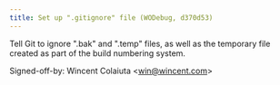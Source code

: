 ```yaml
---
title: Set up ".gitignore" file (WODebug, d370d53)
---
```


Tell Git to ignore ".bak" and ".temp" files, as well as the temporary file created as part of the build numbering system.

Signed-off-by: Wincent Colaiuta &lt;win@wincent.com&gt;
